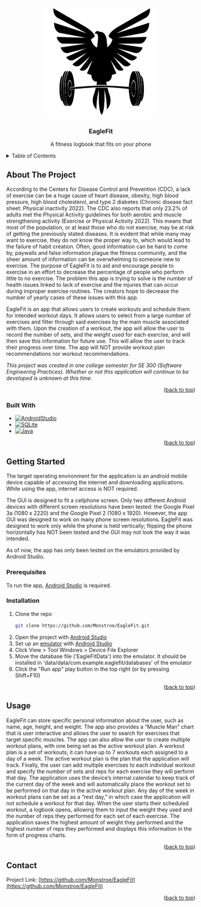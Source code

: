 <a name="readme-top"></a>



<!--[![Contributors][contributors-shield]][contributors-url]
[![Forks][forks-shield]][forks-url]
[![Stargazers][stars-shield]][stars-url]
[![Issues][issues-shield]][issues-url]
[![MIT License][license-shield]][license-url]
[![LinkedIn][linkedin-shield]][linkedin-url]-->



<!-- PROJECT LOGO -->
<br />
<div align="center">
  <a href="https://github.com/Monstroe/EagleFit">
    <img src="images/logo.png" alt="Logo" width="300" height="300">
  </a>

<h3 align="center">EagleFit</h3>

  <p align="center">
    A fitness logbook that fits on your phone
    <br />
    <!--<a href="https://github.com/Monstroe/EagleFit"><strong>Explore the docs »</strong></a>
    <br />
    <br />-->
    <!--<a href="https://github.com/Monstroe/EagleFit">View Demo</a>
    ·
    <a href="https://github.com/Monstroe/EagleFit/issues">Report Bug</a>
    ·
    <a href="https://github.com/Monstroe/EagleFit/issues">Request Feature</a>-->
  </p>
</div>



<!-- TABLE OF CONTENTS -->
<details>
  <summary>Table of Contents</summary>
  <ol>
    <li>
      <a href="#about-the-project">About The Project</a>
      <ul>
        <li><a href="#built-with">Built With</a></li>
      </ul>
    </li>
    <li>
      <a href="#getting-started">Getting Started</a>
      <ul>
        <li><a href="#prerequisites">Prerequisites</a></li>
        <li><a href="#installation">Installation</a></li>
      </ul>
    </li>
    <!--<li><a href="#usage">Usage</a></li>
    <li><a href="#roadmap">Roadmap</a></li>
    <li><a href="#contributing">Contributing</a></li>
    <li><a href="#license">License</a></li>-->
    <li><a href="#contact">Contact</a></li>
    <!--<li><a href="#acknowledgments">Acknowledgments</a></li>-->
  </ol>
</details>



<!-- ABOUT THE PROJECT -->
## About The Project

<!--[![Product Name Screen Shot][product-screenshot]](https://example.com)-->

 According to the Centers for Disease Control and Prevention (CDC), a lack of exercise can be a huge cause of heart disease, obesity, high blood pressure, high blood cholesterol, and type 2 diabetes (Chronic disease fact sheet: Physical inactivity 2022). The CDC also reports that only 23.2% of adults met the Physical Activity guidelines for both aerobic and muscle strengthening activity (Exercise or Physical Activity 2022). This means that most of the population, or at least those who do not exercise, may be at risk of getting the previously stated diseases. It is evident that while many may want to exercise, they do not know the proper way to, which would lead to the failure of habit creation. Often, good information can be hard to come by, paywalls and false information plague the fitness community, and the sheer amount of information can be overwhelming to someone new to exercise. The purpose of EagleFit is to aid and encourage people to exercise in an effort to decrease the percentage of people who perform little to no exercise. The problem this app is trying to solve is the number of health issues linked to lack of exercise and the injuries that can occur during improper exercise routines. The creators hope to decrease the number of yearly cases of these issues with this app.

EagleFit is an app that allows users to create workouts and schedule them for intended workout days. It allows users to select from a large number of exercises and filter through said exercises by the main muscle associated with them. Upon the creation of a workout, the app will allow the user to record the number of sets, and the weight used for each exercise, and will then save this information for future use. This will allow the user to track their progress over time. The app will NOT provide workout plan recommendations nor workout recommendations.

_This project was created in one college semester for SE 300 (Software Engineering Practices). Whether or not this application will continue to be developed is unknown at this time._

<p align="right">(<a href="#readme-top">back to top</a>)</p>



### Built With

* [![AndroidStudio][AndroidStudio.com]][AndroidStudio-url]
* [![SQLite][SQLite.com]][SQLite-url]
* [![Java][Java.com]][Java-url]

<p align="right">(<a href="#readme-top">back to top</a>)</p>



<!-- GETTING STARTED -->
## Getting Started

The target operating environment for the application is an android mobile device capable of accessing the internet and downloading applications. While using the app, internet access is NOT required.

The GUI is designed to fit a cellphone screen. Only two different Android devices with different screen resolutions have been tested: the Google Pixel 3a (1080 x 2220) and the Google Pixel 2 (1080 x 1920). However, the app GUI was designed to work on many phone screen resolutions. EagleFit was designed to work only while the phone is held vertically; flipping the phone horizontally has NOT been tested and the GUI may not look the way it was intended. 

As of now, the app has only been tested on the emulators provided by Android Studio.

### Prerequisites

To run the app, [Android Studio][AndroidStudio-url] is required. 

### Installation

1. Clone the repo
   ```sh
   git clone https://github.com/Monstroe/EagleFit.git
   ```
2. Open the project with [Android Studio][AndroidStudio-url]
3. Set up an [emulator](https://developer.android.com/studio/run/emulator) with [Android Studio][AndroidStudio-url]
4. Click View > Tool Windows > Device File Explorer
5. Move the database file ('EagleFitData') into the emulator. It should be installed in 'data/data/com.example.eaglefit/databases' of the emulator
6. Click the "Run app" play button in the top right (or by pressing Shift+F10)

<p align="right">(<a href="#readme-top">back to top</a>)</p>



<!-- USAGE EXAMPLES -->
## Usage

EagleFit can store specific personal information about the user, such as name, age, height, and weight. The app also provides a “Muscle Man” chart that is user interactive and allows the user to search for exercises that target specific muscles. The app can also allow the user to create multiple workout plans, with one being set as the active workout plan. A workout plan is a set of workouts; it can have up to 7 workouts each assigned to a day of a week. The active workout plan is the plan that the application will track. Finally, the user can add multiple exercises to each individual workout and specify the number of sets and reps for each exercise they will perform that day. The application uses the device’s internal calendar to keep track of the current day of the week and will automatically place the workout set to be performed on that day in the active workout plan. Any day of the week in workout plans can be set as a “rest day,” in which case the application will not schedule a workout for that day. When the user starts their scheduled workout, a logbook opens, allowing them to input the weight they used and the number of reps they performed for each set of each exercise. The application saves the highest amount of weight they performed and the highest number of reps they performed and displays this information in the form of progress charts.

<!--_For a video demonstration, please refer to the [VideoDemo](https://example.com)_-->

<p align="right">(<a href="#readme-top">back to top</a>)</p>



<!-- CONTACT -->
## Contact

Project Link: [https://github.com/Monstroe/EagleFit](https://github.com/Monstroe/EagleFit)

<p align="right">(<a href="#readme-top">back to top</a>)</p>



<!-- ACKNOWLEDGMENTS -->
<!--## Acknowledgments

* []()
* []()
* []()

<p align="right">(<a href="#readme-top">back to top</a>)</p>-->



<!-- MARKDOWN LINKS & IMAGES -->
<!-- https://www.markdownguide.org/basic-syntax/#reference-style-links -->

[contributors-shield]: https://img.shields.io/github/contributors/Monstroe/EagleFit.svg?style=for-the-badge
[contributors-url]: https://github.com/Monstroe/EagleFit/graphs/contributors
[forks-shield]: https://img.shields.io/github/forks/Monstroe/EagleFit.svg?style=for-the-badge
[forks-url]: https://github.com/Monstroe/EagleFit/network/members
[stars-shield]: https://img.shields.io/github/stars/Monstroe/EagleFit.svg?style=for-the-badge
[stars-url]: https://github.com/Monstroe/EagleFit/stargazers
[issues-shield]: https://img.shields.io/github/issues/Monstroe/EagleFit.svg?style=for-the-badge
[issues-url]: https://github.com/Monstroe/EagleFit/issues
[license-shield]: https://img.shields.io/github/license/Monstroe/EagleFit.svg?style=for-the-badge
[license-url]: https://github.com/Monstroe/EagleFit/blob/master/LICENSE.txt
[linkedin-shield]: https://img.shields.io/badge/-LinkedIn-black.svg?style=for-the-badge&logo=linkedin&colorB=555
[linkedin-url]: https://linkedin.com/in/linkedin_username
[product-screenshot]: images/screenshot.png

[AndroidStudio.com]: https://img.shields.io/badge/AndroidStudio-3DDC84?style=for-the-badge&logo=android-studio&logoColor=white
[AndroidStudio-url]: https://developer.android.com/studio/

[SQLite.com]: https://img.shields.io/badge/SQLite-003B57?style=for-the-badge&logo=sqlite&logoColor=white
[SQLite-url]: https://www.sqlite.org/index.html

[Java.com]: https://img.shields.io/badge/Java-f89820?style=for-the-badge&logo=java&logoColor=white
[Java-url]: https://www.java.com/en/
